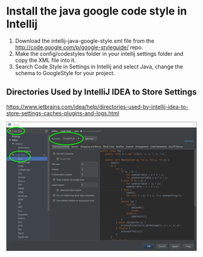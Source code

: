 # Install the java google code style in Intellij
1. Download the intellij-java-google-style.xml file from the http://code.google.com/p/google-styleguide/ repo. <br>
2. Make the config/codestyles folder in your intellij settings folder and copy the XML file into it. <br>
3. Search Code Style in Settings in Intellij and select Java, change the schema to GoogleStyle for your project.

## Directories Used by IntelliJ IDEA to Store Settings
https://www.jetbrains.com/idea/help/directories-used-by-intellij-idea-to-store-settings-caches-plugins-and-logs.html

<p>
<img src="intellij-style-setting.png" />
</p>

